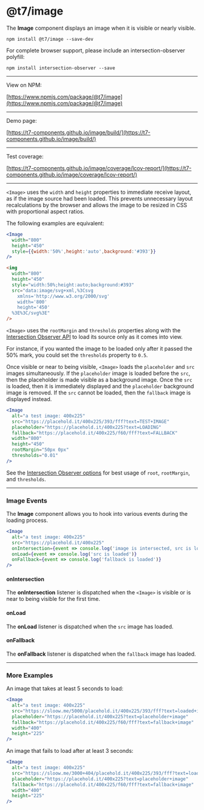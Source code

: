 # @t7/image

The **Image** component displays an image when it is visible or nearly visible.

```
npm install @t7/image --save-dev
```

For complete browser support, please include an intersection-observer polyfill:

```
npm install intersection-observer --save
```

---

View on NPM:

[https://www.npmjs.com/package/@t7/image](https://www.npmjs.com/package/@t7/image)

---

Demo page:

[https://t7-components.github.io/image/build/](https://t7-components.github.io/image/build/)

---

Test coverage:

[https://t7-components.github.io/image/coverage/lcov-report/](https://t7-components.github.io/image/coverage/lcov-report/)

---

`<Image>` uses the `width` and `height` properties to immediate receive layout,
as if the image source had been loaded. This prevents unnecessary layout
recalculations by the browser and allows the image to be resized in CSS with
proportional aspect ratios.

The following examples are equivalent:

```jsx
<Image
  width="800"
  height="450"
  style={{width:'50%',height:'auto',background:'#393'}}
/>
```

```html
<img
  width="800"
  height="450"
  style="width:50%;height:auto;background:#393"
  src="data:image/svg+xml,%3Csvg
    xmlns='http://www.w3.org/2000/svg'
    width='800'
    height='450'
  %3E%3C/svg%3E"
/>
```

`<Image>` uses the `rootMargin` and `thresholds` properties along with the
[Intersection Observer API](https://developer.mozilla.org/en-US/docs/Web/API/Intersection_Observer_API)
to load its source only as it comes into view.

For instance, if you wanted the image to be loaded only after it passed the 50%
mark, you could set the `thresholds` property to `0.5`.

Once visible or near to being visible, `<Image>` loads the `placeholder` and
`src` images simultaneously. If the `placeholder` image is loaded before the
`src`, then the placeholder is made visible as a background image. Once the
`src` is loaded, then it is immediately displayed and the `placeholder`
background image is removed. If the `src` cannot be loaded, then the `fallback`
image is displayed instead.

```jsx
<Image
  alt="a test image: 400x225"
  src="https://placehold.it/400x225/393/fff?text=TEST+IMAGE"
  placeholder="https://placehold.it/400x225?text=LOADING"
  fallback="https://placehold.it/400x225/f60/fff?text=FALLBACK"
  width="800"
  height="450"
  rootMargin="50px 0px"
  thresholds="0.01"
/>
```

See the
[Intersection Observer options](https://developer.mozilla.org/en-US/docs/Web/API/Intersection_Observer_API#Intersection_observer_options)
for best usage of `root`, `rootMargin`,
and `thresholds`.

---

### Image Events

The **Image** component allows you to hook into various events during the
loading process.

```jsx
<Image
  alt="a test image: 400x225"
  src="https://placehold.it/400x225"
  onIntersection={event => console.log('image is intersected, src is loading')}
  onLoad={event => console.log('src is loaded')}
  onFallback={event => console.log('fallback is loaded')}
/>
```

#### onIntersection

The **onIntersection** listener is dispatched when the `<Image>` is visible or
is near to being visible for the first time.

#### onLoad

The **onLoad** listener is dispatched when the `src` image has loaded.

#### onFallback

The **onFallback** listener is dispatched when the `fallback` image has loaded.

---

### More Examples

An image that takes at least 5 seconds to load:

```jsx
<Image
  alt="a test image: 400x225"
  src="https://sloow.me/5000/placehold.it/400x225/393/fff?text=loaded+image"
  placeholder="https://placehold.it/400x225?text=placeholder+image"
  fallback="https://placehold.it/400x225/f60/fff?text=fallback+image"
  width="400"
  height="225"
/>
```

An image that fails to load after at least 3 seconds:

```jsx
<Image
  alt="a test image: 400x225"
  src="https://sloow.me/3000+404/placehold.it/400x225/393/fff?text=loaded+image"
  placeholder="https://placehold.it/400x225?text=placeholder+image"
  fallback="https://placehold.it/400x225/f60/fff?text=fallback+image"
  width="400"
  height="225"
/>
```

